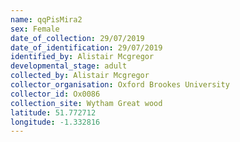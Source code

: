 ```yaml
---
name: qqPisMira2
sex: Female
date_of_collection: 29/07/2019
date_of_identification: 29/07/2019
identified_by: Alistair Mcgregor
developmental_stage: adult
collected_by: Alistair Mcgregor
collector_organisation: Oxford Brookes University
collector_id: Ox0086
collection_site: Wytham Great wood
latitude: 51.772712
longitude: -1.332816
---
```

